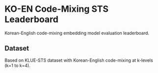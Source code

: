 # KO-EN Code-Mixing STS Leaderboard

Korean-English code-mixing embedding model evaluation leaderboard.

## Dataset

Based on KLUE-STS dataset with Korean-English code-mixing at k-levels (k=1 to k=4).

